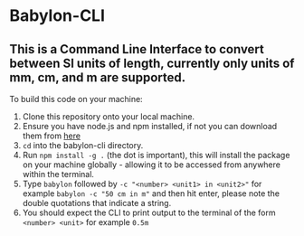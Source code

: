 # Babylon-CLI

## This is a Command Line Interface to convert between SI units of length, currently only units of mm, cm, and m are supported.

To build this code on your machine:
1. Clone this repository onto your local machine.
1. Ensure you have node.js and npm installed, if not you can download them from [here](https://nodejs.org/en/)
1. `cd` into the babylon-cli directory.
1. Run `npm install -g .` (the dot is important), this will install the package on your machine globally - allowing it to be accessed from anywhere within the terminal.
1. Type `babylon` followed by `-c "<number> <unit1> in <unit2>"` for example `babylon -c "50 cm in m"` and then hit enter, please note the double quotations that indicate a string.
1. You should expect the CLI to print output to the terminal of the form `<number> <unit>` for example `0.5m`
